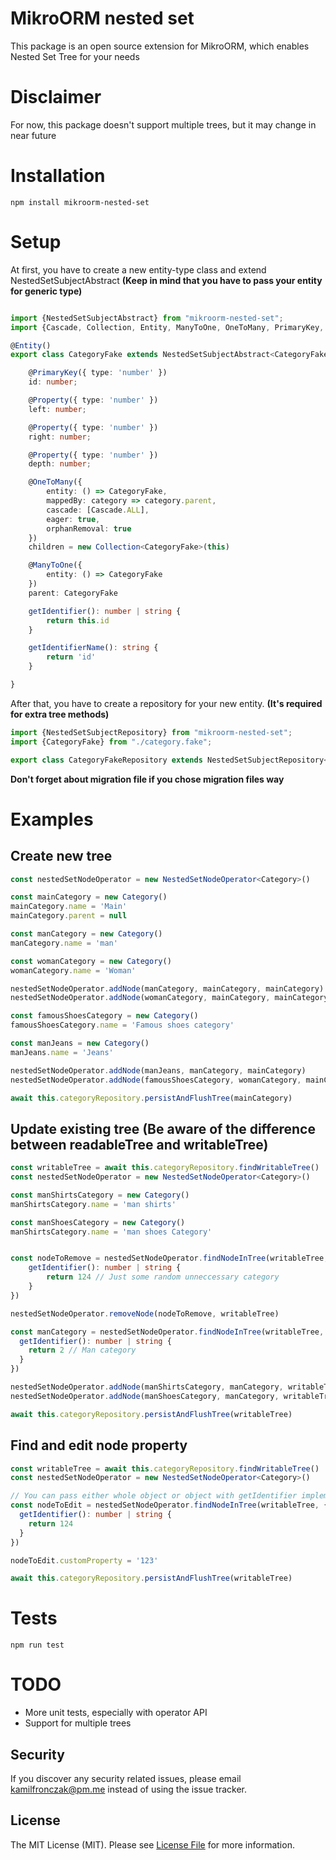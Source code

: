 # MikroORM nested set

This package is an open source extension for MikroORM, which enables Nested Set Tree for your needs

# Disclaimer
For now, this package doesn't support multiple trees, but it may change in near future

# Installation

```
npm install mikroorm-nested-set
```

# Setup

At first, you have to create a new entity-type class and extend NestedSetSubjectAbstract **(Keep in mind that you have to pass your entity for generic type)**

```typescript

import {NestedSetSubjectAbstract} from "mikroorm-nested-set";
import {Cascade, Collection, Entity, ManyToOne, OneToMany, PrimaryKey, Property} from "@mikro-orm/core";

@Entity()
export class CategoryFake extends NestedSetSubjectAbstract<CategoryFake>{

    @PrimaryKey({ type: 'number' })
    id: number;

    @Property({ type: 'number' })
    left: number;

    @Property({ type: 'number' })
    right: number;

    @Property({ type: 'number' })
    depth: number;

    @OneToMany({
        entity: () => CategoryFake,
        mappedBy: category => category.parent,
        cascade: [Cascade.ALL],
        eager: true,
        orphanRemoval: true
    })
    children = new Collection<CategoryFake>(this)

    @ManyToOne({
        entity: () => CategoryFake
    })
    parent: CategoryFake

    getIdentifier(): number | string {
        return this.id
    }

    getIdentifierName(): string {
        return 'id'
    }

}

```

After that, you have to create a repository for your new entity. **(It's required for extra tree methods)**
```typescript
import {NestedSetSubjectRepository} from "mikroorm-nested-set";
import {CategoryFake} from "./category.fake";

export class CategoryFakeRepository extends NestedSetSubjectRepository<CategoryFake> {}
```

**Don't forget about migration file if you chose migration files way**

# Examples

## Create new tree
```typescript
const nestedSetNodeOperator = new NestedSetNodeOperator<Category>()

const mainCategory = new Category()
mainCategory.name = 'Main'
mainCategory.parent = null

const manCategory = new Category()
manCategory.name = 'man'

const womanCategory = new Category()
womanCategory.name = 'Woman'

nestedSetNodeOperator.addNode(manCategory, mainCategory, mainCategory)
nestedSetNodeOperator.addNode(womanCategory, mainCategory, mainCategory)

const famousShoesCategory = new Category()
famousShoesCategory.name = 'Famous shoes category'

const manJeans = new Category()
manJeans.name = 'Jeans'

nestedSetNodeOperator.addNode(manJeans, manCategory, mainCategory)
nestedSetNodeOperator.addNode(famousShoesCategory, womanCategory, mainCategory)

await this.categoryRepository.persistAndFlushTree(mainCategory)

```


## Update existing tree (Be aware of the difference between readableTree and writableTree)
```typescript
const writableTree = await this.categoryRepository.findWritableTree()
const nestedSetNodeOperator = new NestedSetNodeOperator<Category>()

const manShirtsCategory = new Category()
manShirtsCategory.name = 'man shirts'

const manShoesCategory = new Category()
manShirtsCategory.name = 'man shoes Category'


const nodeToRemove = nestedSetNodeOperator.findNodeInTree(writableTree, {
    getIdentifier(): number | string {
        return 124 // Just some random unneccessary category
    }
})

nestedSetNodeOperator.removeNode(nodeToRemove, writableTree)

const manCategory = nestedSetNodeOperator.findNodeInTree(writableTree, {
  getIdentifier(): number | string {
    return 2 // Man category
  }
})

nestedSetNodeOperator.addNode(manShirtsCategory, manCategory, writableTree)
nestedSetNodeOperator.addNode(manShoesCategory, manCategory, writableTree)

await this.categoryRepository.persistAndFlushTree(writableTree)
```

## Find and edit node property
```typescript
const writableTree = await this.categoryRepository.findWritableTree()
const nestedSetNodeOperator = new NestedSetNodeOperator<Category>()

// You can pass either whole object or object with getIdentifier implemanation
const nodeToEdit = nestedSetNodeOperator.findNodeInTree(writableTree, {
  getIdentifier(): number | string {
    return 124
  }
})

nodeToEdit.customProperty = '123'

await this.categoryRepository.persistAndFlushTree(writableTree)
```

# Tests

```cli
npm run test
```

# TODO

- More unit tests, especially with operator API
- Support for multiple trees

## Security

If you discover any security related issues, please email kamilfronczak@pm.me instead of using the issue tracker.

## License

The MIT License (MIT). Please see [License File](LICENSE.md) for more information.
